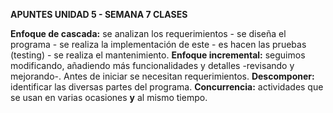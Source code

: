 **APUNTES UNIDAD 5 - SEMANA 7 CLASES**

**Enfoque de cascada:** se analizan los requerimientos - se diseña el programa - se realiza la implementación de este - es hacen las pruebas (testing) - se realiza el mantenimiento.
**Enfoque incremental:** seguimos modificando, añadiendo más funcionalidades y detalles -revisando y mejorando-.
Antes de iniciar se necesitan requerimientos.
**Descomponer:** identificar las diversas partes del programa.
**Concurrencia:** actividades que se usan en varias ocasiones **y** al mismo tiempo.
